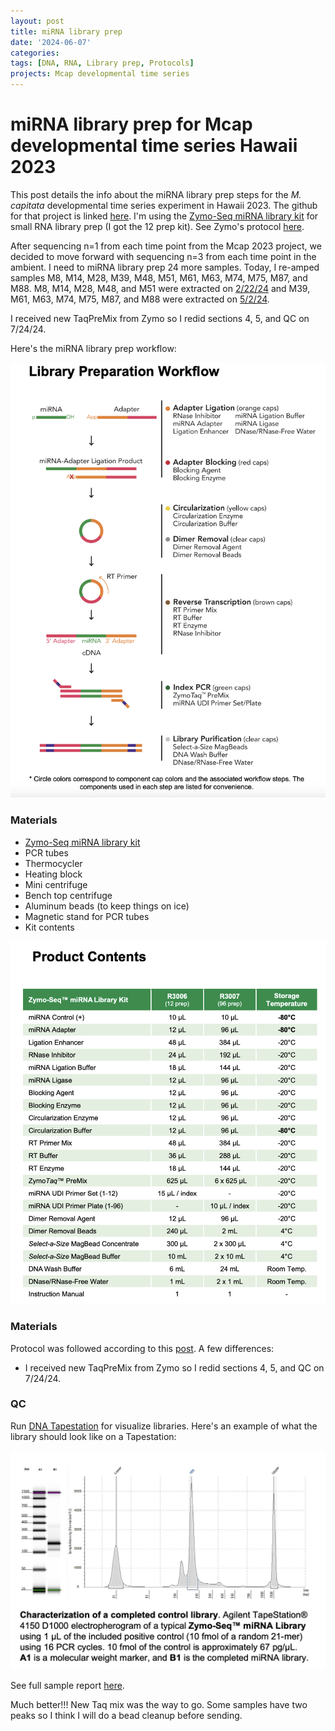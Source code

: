 ```yaml
---
layout: post
title: miRNA library prep
date: '2024-06-07'
categories:
tags: [DNA, RNA, Library prep, Protocols]
projects: Mcap developmental time series 
---
```


# miRNA library prep for Mcap developmental time series Hawaii 2023

This post details the info about the miRNA library prep steps for the *M. capitata* developmental time series experiment in Hawaii 2023. The github for that project is linked [here](https://github.com/JillAshey/Hawaii_Developmental_TimeSeries). I'm using the [Zymo-Seq miRNA library kit](https://www.zymoresearch.com/products/zymo-seq-mirna-library-kit) for small RNA library prep (I got the 12 prep kit). See Zymo's protocol [here](https://files.zymoresearch.com/protocols/r3006_r3007-zymo-seq_mirna_library_kit.pdf). 

After sequencing n=1 from each time point from the Mcap 2023 project, we decided to move forward with sequencing n=3 from each time point in the ambient. I need to miRNA library prep 24 more samples. Today, I re-amped samples M8, M14, M28, M39, M48, M51, M61, M63, M74, M75, M87, and M88. M8, M14, M28, M48, and M51 were extracted on [2/22/24](https://github.com/JillAshey/JillAshey_Putnam_Lab_Notebook/blob/master/_posts/2024-02-22-MiniprepPlus-DNA%3ARNA-extractions-McapLarvae-DT.md) and M39, M61, M63, M74, M75, M87, and M88 were extracted on [5/2/24](https://github.com/JillAshey/JillAshey_Putnam_Lab_Notebook/blob/master/_posts/2024-05-02-MiniprepPlus-DNA%3ARNA-extractions-McapLarvae-DT.md). 

I received new TaqPreMix from Zymo so I redid sections 4, 5, and QC on 7/24/24. 

Here's the miRNA library prep workflow: 

![](https://raw.githubusercontent.com/JillAshey/JillAshey_Putnam_Lab_Notebook/master/images/miRNA_lib_prep_workflow.png)

### Materials 

- [Zymo-Seq miRNA library kit](https://www.zymoresearch.com/products/zymo-seq-mirna-library-kit)
- PCR tubes 
- Thermocycler 
- Heating block 
- Mini centrifuge
- Bench top centrifuge  
- Aluminum beads (to keep things on ice)
- Magnetic stand for PCR tubes 
- Kit contents 

![](https://raw.githubusercontent.com/JillAshey/JillAshey_Putnam_Lab_Notebook/master/images/miRNA_lib_prep_contents.png)

### Materials 

Protocol was followed according to this [post](https://github.com/JillAshey/JillAshey_Putnam_Lab_Notebook/blob/master/_posts/2024-01-09-Zymo-miRNA-Library-Prep.md). A few differences: 

- I received new TaqPreMix from Zymo so I redid sections 4, 5, and QC on 7/24/24. 

### QC 

Run [DNA Tapestation](https://github.com/meschedl/MESPutnam_Open_Lab_Notebook/blob/master/_posts/2019-07-30-DNA-Tapestation.md) for visualize libraries. Here's an example of what the library should look like on a Tapestation: 

![](https://raw.githubusercontent.com/JillAshey/JillAshey_Putnam_Lab_Notebook/master/images/DT_mcap2023/miRNA_library_visual_example.png)

See full sample report [here](https://github.com/JillAshey/JillAshey_Putnam_Lab_Notebook/blob/master/images/tapestation/DNA_miRNA_2024-07-24.pdf). 

Much better!!! New Taq mix was the way to go. Some samples have two peaks so I think I will do a bead cleanup before sending. 